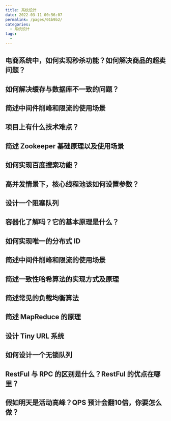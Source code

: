 ```yaml
---
title: 系统设计
date: 2022-03-11 00:56:07
permalink: /pages/01b9b2/
categories:
  - 系统设计
tags:
  - 
---
```

## 电商系统中，如何实现秒杀功能？如何解决商品的超卖问题？
## 如何解决缓存与数据库不一致的问题？
## 简述中间件削峰和限流的使用场景
## 项目上有什么技术难点？
## 简述 Zookeeper 基础原理以及使用场景
## 如何实现百度搜索功能？
## 高并发情景下，核心线程池该如何设置参数？
## 设计一个阻塞队列
## 容器化了解吗？它的基本原理是什么？
## 如何实现唯一的分布式 ID  
## 简述中间件削峰和限流的使用场景
## 简述一致性哈希算法的实现方式及原理
## 简述常见的负载均衡算法
## 简述 MapReduce 的原理 
## 设计 Tiny URL 系统 
## 如何设计一个无锁队列 
## RestFul 与 RPC 的区别是什么？RestFul 的优点在哪里？
## 假如明天是活动高峰？QPS 预计会翻10倍，你要怎么做？